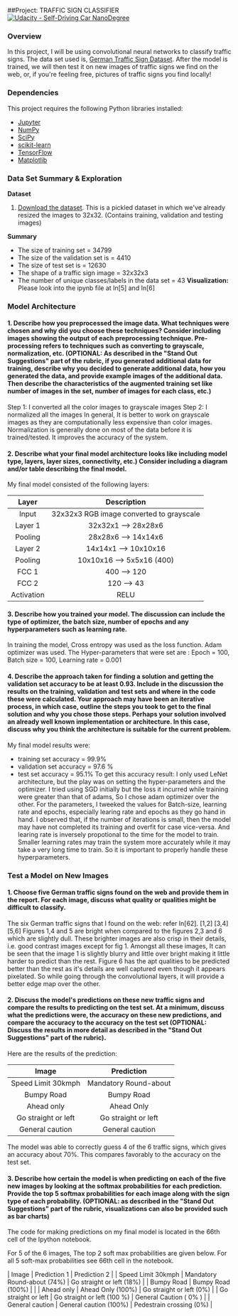 ##Project:  TRAFFIC SIGN CLASSIFIER
[![Udacity - Self-Driving Car NanoDegree](https://s3.amazonaws.com/udacity-sdc/github/shield-carnd.svg)](http://www.udacity.com/drive)
### Overview

In this project, I will be using convolutional neural networks to classify traffic signs. The data set used is, [German Traffic Sign Dataset](http://benchmark.ini.rub.de/?section=gtsrb&subsection=dataset). 
After the model is trained, we will then test it on new images of traffic signs we find on the web, or, if you're feeling free, pictures of traffic signs you find locally!


### Dependencies

This project requires the following Python libraries installed:

- [Jupyter](http://jupyter.org/)
- [NumPy](http://www.numpy.org/)
- [SciPy](https://www.scipy.org/)
- [scikit-learn](http://scikit-learn.org/)
- [TensorFlow](http://tensorflow.org)
- [Matplotlib](http://matplotlib.org/)

### Data Set Summary & Exploration

**Dataset**
1. [Download the dataset](https://d17h27t6h515a5.cloudfront.net/topher/2016/November/581faac4_traffic-signs-data/traffic-signs-data.zip). This is a pickled dataset in which we've already resized the images to 32x32. (Contains training, validation and testing images)

**Summary**
* The size of training set = 34799
* The size of the validation set is = 4410
* The size of test set is = 12630
* The shape of a traffic sign image = 32x32x3
* The number of unique classes/labels in the data set = 43
**Visualization:** Please look into the ipynb file at In[5] and In[6]

### Model Architecture

#### 1. Describe how you preprocessed the image data. What techniques were chosen and why did you choose these techniques? Consider including images showing the output of each preprocessing technique. Pre-processing refers to techniques such as converting to grayscale, normalization, etc. (OPTIONAL: As described in the "Stand Out Suggestions" part of the rubric, if you generated additional data for training, describe why you decided to generate additional data, how you generated the data, and provide example images of the additional data. Then describe the characteristics of the augmented training set like number of images in the set, number of images for each class, etc.)

Step 1: I converted all the color images to grayscale images
Step 2: I normalized all the images 
In general, It is better to work on grayscale images as they are computationally less expensive than color images. Normalization is generally done on most of the data before it is trained/tested. It improves the accuracy of the system.


#### 2. Describe what your final model architecture looks like including model type, layers, layer sizes, connectivity, etc.) Consider including a diagram and/or table describing the final model.

My final model consisted of the following layers:

| Layer                 |     Description                                | 
|:---------------------:|:---------------------------------------------:| 
| Input                  | 32x32x3 RGB image converted to grayscale   |
| Layer 1              |  32x32x1 --> 28x28x6
| Pooling              | 28x28x6 --> 14x14x6        |
| Layer 2             | 14x14x1 --> 10x10x16  |
| Pooling              | 10x10x16 --> 5x5x16  (400)    |
| FCC 1                  | 400 --> 120  |
| FCC 2                  | 120 --> 43    |
| Activation            | RELU |



#### 3. Describe how you trained your model. The discussion can include the type of optimizer, the batch size, number of epochs and any hyperparameters such as learning rate.

In training the model,
Cross entropy was used as the loss function.
Adam optimizer was used.
The Hyper-parameters that were set are : Epoch = 100, Batch size = 100, Learning rate = 0.001

#### 4. Describe the approach taken for finding a solution and getting the validation set accuracy to be at least 0.93. Include in the discussion the results on the training, validation and test sets and where in the code these were calculated. Your approach may have been an iterative process, in which case, outline the steps you took to get to the final solution and why you chose those steps. Perhaps your solution involved an already well known implementation or architecture. In this case, discuss why you think the architecture is suitable for the current problem.

My final model results were:
* training set accuracy = 99.9%
* validation set accuracy = 97.6 %
* test set accuracy = 95.1%
To get this accuracy result:
I only used LeNet architecture, but the play was on setting the hyper-parameters and the optimizer.
I tried using SGD initially but the loss it incurred while training were greater than that of adams, So I chose adam optimizer over the other. For the parameters, I tweeked the values for Batch-size, learning rate and epochs, especially learing rate and epochs as they go hand in hand. I observed that, if the number of iterations is small, then the model may have not completed its training and overfit for case vice-versa. And learing rate is inversely propotional to the time for the model to train. Smaller learning rates may train the system more accurately while it may take a very long time to train. So it is important to properly handle these hyperparameters.
### Test a Model on New Images

#### 1. Choose five German traffic signs found on the web and provide them in the report. For each image, discuss what quality or qualities might be difficult to classify.

The six German traffic signs that I found on the web: refer In[62].  [1,2]
																	 [3,4]
																	 [5,6]
Figures 1,4 and 5 are bright when compared to the figures 2,3 and 6 which are slightly dull.
These brighter images are also crisp in their details, i.e. good contrast images except for fig 1.
Amongst all these images, It can be seen that the image 1 is slightly blurry and little over bright making it little harder to predict than the rest.
Figure 6 has the apt qualities to be predicted better than the rest as it's details are well captured even though it appears pixelated. So while going through the convolutional layers, it will provide a better edge map over the other.


#### 2. Discuss the model's predictions on these new traffic signs and compare the results to predicting on the test set. At a minimum, discuss what the predictions were, the accuracy on these new predictions, and compare the accuracy to the accuracy on the test set (OPTIONAL: Discuss the results in more detail as described in the "Stand Out Suggestions" part of the rubric).

Here are the results of the prediction:

| Image                    |     Prediction                                | 
|:---------------------:|:---------------------------------------------:| 
| Speed Limit 30kmph   |  Mandatory Round-about                     | 
| Bumpy Road                | Bumpy Road                                        |
| Ahead only                    | Ahead Only                                      |
| Go straight or left                | Go straight or left                      |
| General caution           | General caution                                 |


The model was able to correctly guess 4 of the 6 traffic signs, which gives an accuracy about 70%. This compares favorably to the accuracy on the test set.

#### 3. Describe how certain the model is when predicting on each of the five new images by looking at the softmax probabilities for each prediction. Provide the top 5 softmax probabilities for each image along with the sign type of each probability. (OPTIONAL: as described in the "Stand Out Suggestions" part of the rubric, visualizations can also be provided such as bar charts)

The code for making predictions on my final model is located in the 66th cell of the Ipython notebook.

For 5 of the 6 images, The top 2 soft max probabilities are given below. For all 5 soft-max probabilities see 66th cell in the notebook.

| Image                          | Prediction 1                                 | Prediction 2       | 
| Speed Limit 30kmph   |  Mandatory Round-about  (74%) | Go straight or left (18%) |
| Bumpy Road                | Bumpy Road    (100%)              |  |
| Ahead only                    | Ahead Only     (100%)          | Go straight or left  (0%) |
| Go straight or left                | Go straight or left        (100 %)               | General Caution ( 0% ) |
| General caution           | General caution            (100%)                    | Pedestrain crossing (0%) |


